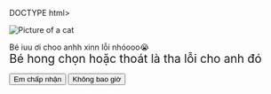 DOCTYPE html><html lang="en"> <head> <meta charset="UTF-8" /> <meta name="viewport" content="width=device-width, initial-scale=1.0" /> <link rel="preconnect" href="https://fonts.googleapis.com" /> <link rel="preconnect" href="https://fonts.gstatic.com" crossorigin /> <link href="https://fonts.googleapis.com/css2?family=Protest+Riot&display=swap" rel="stylesheet" /> <link rel="stylesheet" href="style.css" /> <style> .title span { font-size: 1.5em; /* Kích thước chữ 1.5em */ } </style> <title>Valentine</title> </head> <body> <main class="container"> <img class="cat-img" src="https://media.giphy.com/media/SVkhYVCi8fKPKvypi6/giphy.gif" alt="Picture of a cat" /> <p class="title"> Bé iuu ơi choo anhh xinn lỗi nhóooo😭<br /><span >Bé hong chọn hoặc thoát là tha lỗi cho anh đó</span > </p> <div class="buttons"> <button type="button" class="btn btn--yes">Em chấp nhận</button> <button type="button" class="btn btn--no">Không bao giờ</button> </div> </main>
<script type="module" src="script.js"></script> </body></html>
